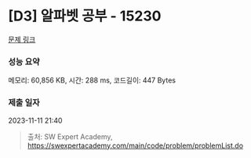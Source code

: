 # [D3] 알파벳 공부 - 15230 

[문제 링크](https://swexpertacademy.com/main/code/problem/problemDetail.do?contestProbId=AYLnMQT6vPADFATf) 

### 성능 요약

메모리: 60,856 KB, 시간: 288 ms, 코드길이: 447 Bytes

### 제출 일자

2023-11-11 21:40



> 출처: SW Expert Academy, https://swexpertacademy.com/main/code/problem/problemList.do